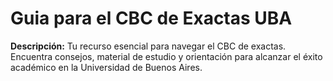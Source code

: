 # Guia para el CBC de Exactas UBA

**Descripción:** Tu recurso esencial para navegar el CBC de exactas. Encuentra consejos, material de estudio y orientación para alcanzar el éxito académico en la Universidad de Buenos Aires.
